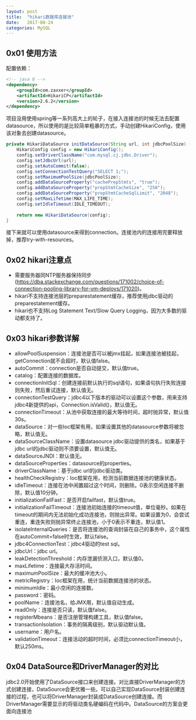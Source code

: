 ```yaml
---
layout: post
title:  "hikari数据库连接池"
date:   2017-08-24
categories: MySQL
---
```


## 0x01 使用方法

配置依赖：
```xml
<!-- java 8 -->
<dependency>
	<groupId>com.zaxxer</groupId>
	<artifactId>HikariCP</artifactId>
	<version>2.6.2</version>
</dependency>
```

项目没用使用spring等一系列高大上的轮子，在接入连接池的时候无法去配置datasource，所以使用的是比较简单粗暴的方式，手动创建HikariConfig，使用该对象去创建datasource。

```java
private HikariDataSource initDataSource(String url, int jdbcPoolSize) {
	HikariConfig config = new HikariConfig();
	config.setDriverClassName("com.mysql.cj.jdbc.Driver");
	config.setJdbcUrl(url);
	config.setAutoCommit(false);
	config.setConnectionTestQuery("SELECT 1;");
	config.setMaximumPoolSize(jdbcPoolSize);
	config.addDataSourceProperty("cachePrepStmts", "true");
	config.addDataSourceProperty("prepStmtCacheSize", "250");
	config.addDataSourceProperty("prepStmtCacheSqlLimit", "2048");
	config.setMaxLifetime(MAX_LIFE_TIME);
	config.setIdleTimeout(IDLE_TIMEOUT);
   
	return new HikariDataSource(config);
}
```

接下来就可以使用datasource来得到connection。连接池内的连接用完要释放掉，推荐try-with-resources。

## 0x02 hikari注意点
* 需要服务器同NTP服务器保持同步(https://dba.stackexchange.com/questions/171002/choice-of-connection-pooling-library-for-vm-deploys/171020)。
* hikari不支持连接池层的preparestatement缓存，推荐使用jdbc驱动的preparestatement缓存。
* hikari也不支持Log Statement Text/Slow Query Logging，因为大多数的驱动都支持了。

## 0x03 hikari参数详解
* allowPoolSuspension：连接池是否可以被jmx挂起，如果连接池被挂起，getConnection就不会超时，默认值false。
* autoCommit：connection是否自动提交，默认值true。
* catalog：配置连接的数据库。
* connectionInitSql：创建连接前默认执行的sql语句，如果语句执行失败连接则失败，然后重试连接，默认值无。
* connectionTestQuery：jdbc4以下版本的驱动可以设置这个参数，用来支持jdbc4新提供的api，Connection.isValid()，默认值无。
* connectionTimeout：从池中获取连接的最大等待时间，超时抛异常，默认值30s。
* dataSource：对一些Ioc框架有用，如果设置其他的datasource参数将被忽略，默认值无。
* dataSourceClassName：设置datasource jdbc驱动提供的类名，如果基于jdbc url的jdbc驱动则不须要设置，默认值无。
* dataSourceJNDI：默认值无。
* dataSourceProperties：datasource的properties。
* driverClassName：基于jdbc url的jdbc驱动类。
* healthCheckRegistry：Ioc框架在用，检测当前数据连接池的健康状态。
* idleTimeout：连接在池中闲置超过这个时间，则删除。0表示空闲连接不删除，默认值10分钟。
* initializationFailFast：是否开启failfast，默认值true。
* initializationFailTimeout：连接池初始连接的timeout值，单位毫秒。如果在timeout的期间内无法初始化成功连接池，则抛出异常。如果设置为0，会尝试重连，重连失败则抛异常终止连接池，小于0表示不重连，默认值1。
* isolateInternalQueries：是否将连接池的查询封装在自己的事务中，这个属性在autoCommit=false时生效，默认false。
* jdbc4ConnectionTest：jdbc4驱动的test sql。
* jdbcUrl：jdbc url。
* leakDetectionThreshold：内存泄漏侦测入口，默认值0。
* maxLifetime：连接最大存活时间。
* maximumPoolSize：最大的缓冲池大小。
* metricRegistry：Ioc框架在用，统计当前数据连接池的状态。
* minimumIdle：最小空闲的连接数。
* password：密码。
* poolName：连接池名，给JMX用，默认值自动生成。
* readOnly：连接是否只读，默认值false。
* registerMbeans：是否注册管理构建工具，默认值false。
* transactionIsolation：事务的隔离级别，默认驱动默认值。
* username：用户名。
* validationTimeout：连接活动的超时时间，必须比connectionTimeout小，默认250ms。

## 0x04 DataSource和DriverManager的对比

jdbc2.0开始使用了DataSource接口来创建连接。对比直接DriverManager的方式创建连接，DataSource会更优雅一些。可以自己实现DataSource封装创建连接的过程，也可以将DriverManager封装成DataSource创建连接。而DriverManager需要显示的将驱动类名硬编码在代码中。DataSource的方案会更面向连接池
